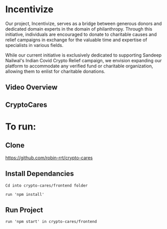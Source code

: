 # Incentivize

Our project, Incentivize, serves as a bridge between generous donors and dedicated domain experts in the domain of philanthropy. Through this initiative, individuals are encouraged to donate to charitable causes and relief campaigns in exchange for the valuable time and expertise of specialists in various fields.

While our current initiative is exclusively dedicated to supporting Sandeep Nailwal's Indian Covid Crypto Relief campaign, we envision expanding our platform to accommodate any verified fund or charitable organization, allowing them to enlist for charitable donations.


## Video Overview


## CryptoCares

# To run:

## Clone
https://github.com/robin-rrt/crypto-cares

## Install Dependancies
```
Cd into crypto-cares/frontend folder
```
```
run 'npm install'
```
## Run Project
```
run 'npm start' in crypto-cares/frontend
```
